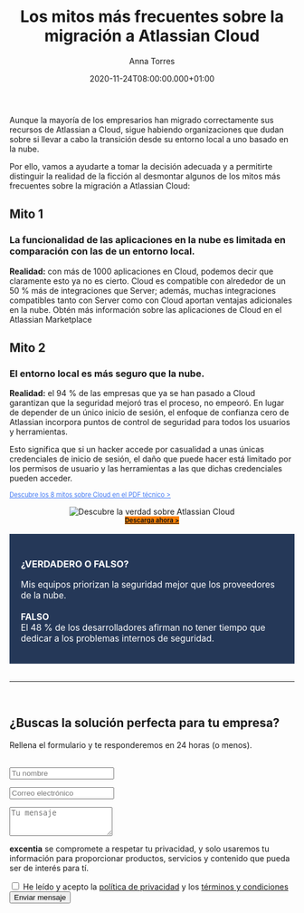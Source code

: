﻿---
layout: post
title: 'Los mitos más frecuentes sobre la migración a Atlassian Cloud'
description: Desde la seguridad de los datos hasta el rendimiento, desmentimos los conceptos erróneos más comunes
date: '2020-11-24T08:00:00.000+01:00'
author:  Anna Torres
categories: 
- atlassian


cover: /img/posts/2020-11-27-8-mitos-sobre-el-cloud-whitepaper-8_mitos_sobre_la_nube-porque-utilizar-atlassian-cloud-thumb.jpg
modified_time: '2020-11-27T08:00:00.000+01:00'
---

Aunque la mayoría de los empresarios han migrado correctamente sus recursos de Atlassian a Cloud, sigue habiendo organizaciones que dudan sobre si llevar a cabo la transición desde su entorno local a uno basado en la nube.

Por ello, vamos a ayudarte a tomar la decisión adecuada y a permitirte distinguir la realidad de la ficción al desmontar algunos de los mitos más frecuentes sobre la migración a Atlassian Cloud:

## Mito 1
### La funcionalidad de las aplicaciones en la nube es limitada en comparación con las de un entorno local.

**Realidad:** con más de 1000 aplicaciones en Cloud, podemos decir que claramente esto ya no es cierto.
Cloud es compatible con alrededor de un 50 % más de integraciones que Server; además, muchas integraciones compatibles tanto con Server como con Cloud aportan ventajas adicionales en la nube.
Obtén más información sobre las aplicaciones de Cloud en el Atlassian Marketplace

## Mito 2
### El entorno local es más seguro que la nube.

**Realidad:** el 94 % de las empresas que ya se han pasado a Cloud garantizan que la seguridad mejoró tras el proceso, no empeoró.
En lugar de depender de un único inicio de sesión, el enfoque de confianza cero de Atlassian incorpora puntos de control de seguridad para todos los usuarios y herramientas.

Esto significa que si un hacker accede por casualidad a unas únicas credenciales de inicio de sesión, el daño que puede hacer está limitado por los permisos de usuario y las herramientas a las que dichas credenciales pueden acceder.

<a href="https://www.excentia.es/pdf/atlassian/whitepaper/8_mitos_sobre_la_migracion_a_cloud.pdf"><span style="text-decoration:underline;font-size:0.8em; color:#3f77f4">Descubre los 8 mitos sobre Cloud en el PDF técnico ></span></a>

<center>
<img src="/img/posts/2020-11-27-8-mitos-sobre-el-cloud-whitepaper-8_mitos_sobre_la_nube.png" alt="Descubre la verdad sobre Atlassian Cloud">
<br/>
<a href="https://www.excentia.es/pdf/atlassian/whitepaper/8_mitos_sobre_la_migracion_a_cloud.pdf" class="btn btn-outline-white btn-xl" style="background:#FF8200;border:none; font-weight: bold; font-size:0.8em" >Descarga ahora > </a>

</center>

<br/>
<div style="border:1px solid ##fbf1e1; background:#253858; padding:20px 20px;color:#ffffff">

<h3>¿VERDADERO O FALSO?</h3> 
<p style="font-size:1.1em;">Mis equipos priorizan la seguridad mejor que los proveedores de la nube.<br/>
	<br/>
	<strong>FALSO</strong> 
	<br/>
	El 48 % de los desarrolladores afirman no tener tiempo que dedicar a los problemas internos de seguridad.
</p>
</div>

<br/>
<hr>
<br/>

<div id="contact-form">
	<h2>¿Buscas la solución perfecta para tu empresa?</h2>
<p>Rellena el formulario y te responderemos en 24 horas (o menos).</p>
<br/>
<form action="https://formspree.io/f/xaygrdqg" method="POST">
          <div class="col-md-12 col-sm-12">
            <div class="row control-group">
              <div class="form-group col-xs-12 floating-label-form-group controls">
                <input type="text" name="name" class="form-control" placeholder="Tu nombre" id="name" required data-validation-required-message="Por favor escribe tu nombre.">
                <p class="help-block text-danger"></p>
              </div>
            </div>
            <div class="row control-group">
              <div class="form-group col-xs-12 floating-label-form-group controls">
                <input type="email" name="email" class="form-control" placeholder="Correo electrónico" id="email" required data-validation-required-message="Por favor escribe tu dirección de correo.">
                <p class="help-block text-danger"></p>
              </div>
            </div>
            <div>
              <input type="text" name="_gotcha" style="display:none"/>
            </div>
            <div class="row control-group">
              <div class="form-group-2 col-xs-12 floating-label-form-group controls">
                <textarea name="message" class="form-control" rows="3" placeholder="Tu mensaje" id="message" required
                          data-validation-required-message="Por favor escribe un mensaje."></textarea>
                <p class="help-block text-danger"></p>
              </div>
            </div>
            <div class="row control-group">
              <div class="form-group col-xs-12 floating-label-form-group controls">
                <p><strong>excentia</strong> se compromete a respetar tu privacidad, y solo usaremos tu información para proporcionar productos, servicios y contenido que pueda ser de interés para tí.</p>
                <input type="checkbox" name="agreement" class="form-check-input" id="agreement" value="accept" required data-validation-required-message="Por favor lee y acepta la política de privacidad y los términos y condiciones">
                <label class="form-check-label" for="agreement">He leído y acepto la <a href="https://www.excentia.es/privacy" target="_blank">política de privacidad</a> y los <a href="https://www.excentia.es/pdf/excentia-terms-and-conditions.pdf" target="_blank">términos y condiciones</a></label>
              </div>
            </div>
            <div id="success"></div>
            <div class="block">
              <button type="submit" class="btn btn-warning btn-xl">Enviar mensaje</button>
            </div>
          </div>
        </form>
</div>
